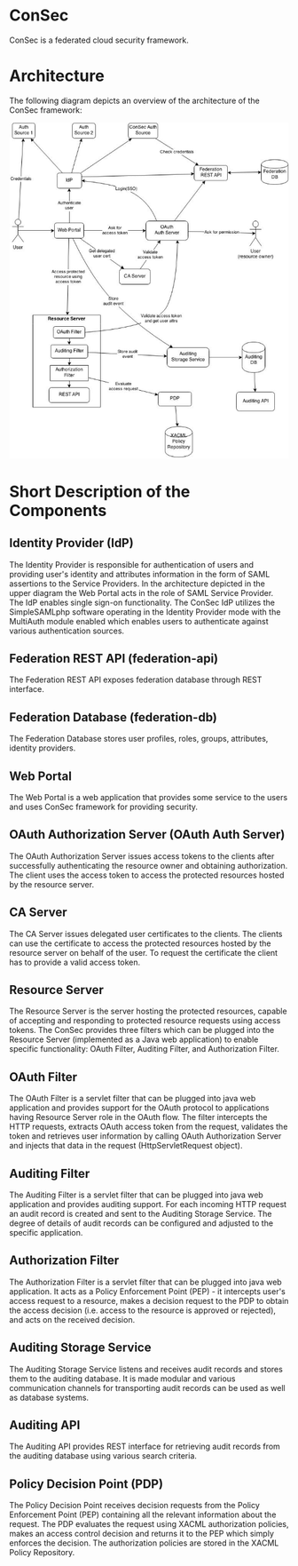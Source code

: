 ConSec
======
ConSec is a federated cloud security framework.

# Architecture

The following diagram depicts an overview of the architecture of the ConSec framework:

![ConSec architecture](docs/consec-architecture.jpg)

# Short Description of the Components

## Identity Provider (IdP)
The Identity Provider is responsible for authentication of users and providing user's identity and 
attributes information in the form of SAML assertions to the Service Providers. In the architecture depicted in the 
upper diagram the Web Portal acts in the role of SAML Service Provider. The IdP enables single sign-on functionality.
The ConSec IdP utilizes the SimpleSAMLphp software operating in the Identity Provider mode with the MultiAuth module 
enabled which enables users to authenticate against various authentication sources.

## Federation REST API (federation-api)
The Federation REST API exposes federation database through REST interface.

## Federation Database (federation-db)
The Federation Database stores user profiles, roles, groups, attributes, identity providers.

## Web Portal
The Web Portal is a web application that provides some service to the users and uses ConSec framework for providing 
security.

## OAuth Authorization Server (OAuth Auth Server)
The OAuth Authorization Server issues access tokens to the clients after successfully authenticating the resource 
owner and obtaining authorization. The client uses the access token to access the protected resources hosted by the 
resource server.

## CA Server
The CA Server issues delegated user certificates to the clients. The clients can use the certificate to access the 
protected resources hosted by the resource server on behalf of the user. To request the certificate the client has 
to provide a valid access token.

## Resource Server
The Resource Server is the server hosting the protected resources, capable of accepting and responding to protected 
resource requests using access tokens. The ConSec provides three filters which can be plugged into the Resource 
Server (implemented as a Java web application) to enable specific functionality: OAuth Filter, Auditing Filter, 
and Authorization Filter. 

## OAuth Filter
The OAuth Filter is a servlet filter that can be plugged into java web application and provides support for the OAuth 
protocol to applications having Resource Server role in the OAuth flow. The filter intercepts the HTTP requests,
extracts OAuth access token from the request, validates the token and retrieves user information by calling OAuth 
Authorization Server and injects that data in the request (HttpServletRequest object).

## Auditing Filter
The Auditing Filter is a servlet filter that can be plugged into java web application and provides auditing support. 
For each incoming HTTP request an audit record is created and sent to the Auditing Storage Service. The degree of 
details of audit records can be configured and adjusted to the specific application.

## Authorization Filter
The Authorization Filter is a servlet filter that can be plugged into java web application. It acts as a Policy 
Enforcement Point (PEP) - it intercepts user's access request to a resource, makes a decision request to the PDP to 
obtain the access decision (i.e. access to the resource is approved or rejected), and acts on the received decision.

## Auditing Storage Service
The Auditing Storage Service listens and receives audit records and stores them to the auditing database. It is made 
modular and various communication channels for transporting audit records can be used as well as database systems.  

## Auditing API
The Auditing API provides REST interface for retrieving audit records from the auditing database using various search
criteria.

## Policy Decision Point (PDP)
The Policy Decision Point receives decision requests from the Policy Enforcement Point (PEP) containing all the 
relevant information about the request. The PDP evaluates the request using XACML authorization policies, 
makes an access control decision and returns it to the PEP which simply enforces the decision. The authorization 
policies are stored in the XACML Policy Repository. 
